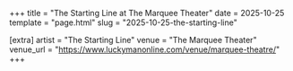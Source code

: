 +++
title = "The Starting Line at The Marquee Theater"
date = 2025-10-25
template = "page.html"
slug = "2025-10-25-the-starting-line"

[extra]
artist = "The Starting Line"
venue = "The Marquee Theater"
venue_url = "https://www.luckymanonline.com/venue/marquee-theatre/"
+++
